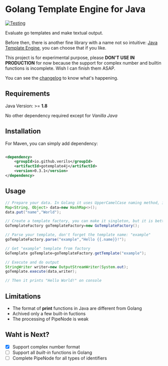 # Golang Template Engine for Java

[![Testing](https://github.com/verils/gotemplate4j/actions/workflows/maven.yml/badge.svg)](https://github.com/verils/gotemplate4j/actions/workflows/maven.yml)

Evaluate go templates and make textual output.

Before then, there is another fine library with a name not so
intuitive: [Java Template Engine](https://github.com/proninyaroslav/java-template-engine), you can choose that if you
like.

This project is for experimental purpose, please **DON'T USE IN PRODUCTION** for now because the support for complex
number and builtin functions is incomplete. Wish I can finish them ASAP.

You can see the [changelog](./CHANGELOG) to know what's happening.

## Requirements

Java Version: >= **1.8**

No other dependency required except for *Vanilla Java*

## Installation

For Maven, you can simply add dependency:

```xml

<dependency>
    <groupId>io.github.verils</groupId>
    <artifactId>gotemplate4j</artifactId>
    <version>0.3.1</version>
</dependency>
```

## Usage

```java
// Prepare your data. In Golang it uses UpperCamelCase naming method, in Java we should use camelCase.
Map<String, Object> data=new HashMap<>();
data.put("name","World");

// Create a template factory, you can make it singleton, but it is better to use individually in each context
GoTemplateFactory goTemplateFactory=new GoTemplateFactory();

// Parse your template, don't forget the template name: "example"
goTemplateFactory.parse("example","Hello {{.name}}!");

// Get "example" template from factory
GoTemplate goTemplate=goTemplateFactory.getTemplate("example");

// Execute and do output
StringWriter writer=new OutputStreamWriter(System.out);
goTemplate.execute(data,writer);

// Then it prints "Hello World!" on console
```

## Limitations

- The format of **print** functions in Java are different from Golang
- Achived only a few built-in fuctions
- The processing of PipeNode is weak

## Waht is Next?

- [x] Support complex number format
- [ ] Support all *built-in* functions in Golang
- [ ] Complete PipeNode for all types of identifiers
